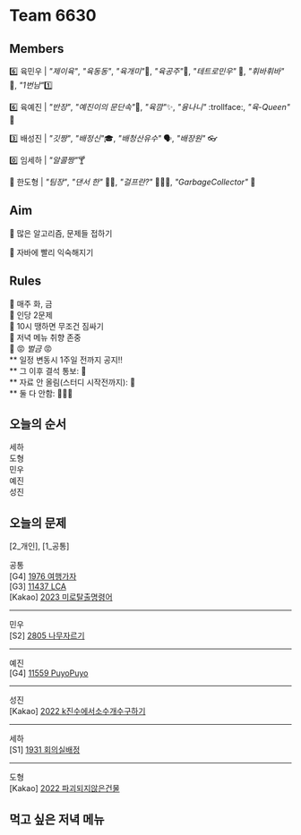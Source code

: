 # Team 6630

## Members

:six:   육민우 | *"제이육"*,  *"육동동"*, *"육개미"*:ant:, *"육공주"*:princess:, *"테트로민우"* 🧩, *"휘바휘바"* 🙌, *"1번남"*:one:

:six:   육예진 | *"반장"*, *"예진이의 문단속"*:door:, *"육깜"*:sparkles:, *"융나니"* :trollface:, *"육-Queen"* 👑

:three: 배성진 | *"깃짱"*,  *"배정신"*:mortar_board:, *"배청산유수"* 🗣️, *"배장원"* :eyeglasses:

:zero: 임세하 | *"알콜짱"*:cocktail:

💯 한도형 | *"팀장"*, *"댄서 한"* 🕺🏻, *"걸프란?"* 🤷🏻‍♀️, *"GarbageCollector"* 🤖

## Aim
:dart: 많은 알고리즘, 문제들 접하기

:dart: 자바에 빨리 익숙해지기

## Rules
:pushpin: 매주 화, 금  
:pushpin: 인당 2문제  
:pushpin: 10시 땡하면 무조건 짐싸기  
:pushpin: 저녁 메뉴 취향 존중  
:pushpin: :rage: *벌금* :rage:  
** 일정 변동시 1주일 전까지 공지!!  
** 그 이후 결석 통보: :money_with_wings:  
** 자료 안 올림(스터디 시작전까지): :money_with_wings:    
** 둘 다 안함: :money_with_wings::money_with_wings::money_with_wings:    

## 오늘의 순서
세하  
도형    
민우  
예진  
성진  

## 오늘의 문제

[2_개인], [1_공통]  

공통  
[G4] [1976 여행가자](https://www.acmicpc.net/problem/1976)  
[G3] [11437 LCA](https://www.acmicpc.net/problem/11437)  
[Kakao] [2023 미로탈출명령어](https://school.programmers.co.kr/learn/courses/30/lessons/150365)  

___
민우  
[S2] [2805 나무자르기](https://www.acmicpc.net/problem/2805)  


___
예진  
[G4] [11559 PuyoPuyo](https://www.acmicpc.net/problem/11559)  


___
성진  
[Kakao] [2022 k진수에서소수개수구하기](https://school.programmers.co.kr/learn/courses/30/lessons/92335)  


___
세하  
[S1] [1931 회의실배정](https://www.acmicpc.net/problem/1931) 


___
도형  
[Kakao] [2022 파괴되지않은건물](https://school.programmers.co.kr/learn/courses/30/lessons/92344)  



## 먹고 싶은 저녁 메뉴
